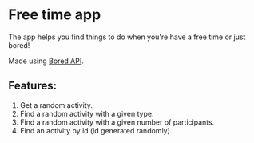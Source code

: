 # Free time app

The app helps you find things to do when you're have a free time or just bored!

Made using [Bored API](https://www.boredapi.com/).

## Features:

1. Get a random activity.
2. Find a random activity with a given type.
3. Find a random activity with a given number of participants.
4. Find an activity by id (id generated randomly).
